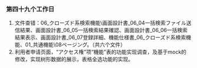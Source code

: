 ### 第四十九个工作日
1. 文件查错：06_クローズド系検索機能\画面設計書_06_04一括検索ファイル送信結果、画面設計書_06_05一括検索結果確認、画面設計書_06_06一括検索結果表示、画面設計書_06_07登録詳細、機能仕様書_06_クローズド系検索機能、01_共通機能\08ページング。（共六个文件）
2. 利用者申请页面，“アクセス権”项“機能”表的功能实现调查，及基于mock的修改，实现树形数据的展示，表格全选功能的实现。